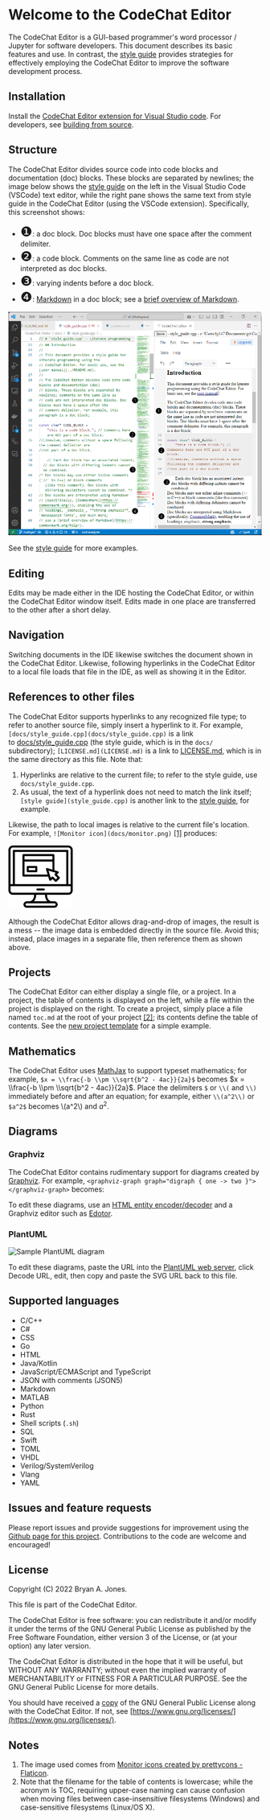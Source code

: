 # Welcome to the CodeChat Editor

The CodeChat Editor is a GUI-based programmer's word processor / Jupyter for
software developers. This document describes its basic features and use. In
contrast, the [style guide](docs/style_guide.cpp) provides strategies for
effectively employing the CodeChat Editor to improve the software development
process.

## Installation

Install the
[CodeChat Editor extension for Visual Studio code](extensions/VSCode/contents.md).
For developers, see [building from source](docs/design.md).

## Structure

The CodeChat Editor divides source code into code blocks and documentation (doc)
blocks.​ These blocks are separated by newlines; the image below shows the
[style guide](docs/style_guide.cpp) on the left in the Visual Studio Code
(VSCode) text editor, while the right pane shows the same text from style guide
in the CodeChat Editor (using the VSCode extension). Specifically, this
screenshot shows:

- <span style="font-size: 20pt;">❶</span>: a doc block. Doc blocks must have one
  space after the comment delimiter.​
- <span style="font-size: 20pt;">❷</span>: a code block. Comments on the same
  line as code are not interpreted as doc blocks.​
- <span style="font-size: 20pt;">❸</span>: varying indents before a doc block.
- <span style="font-size: 20pt;">❹</span>: [Markdown](https://commonmark.org/)
  in a doc block; see a
  [brief overview of Markdown](https://commonmark.org/help/).

![Image showing code blocks and doc blocks in Visual Studio Code](docs/code-blocks-doc-blocks.png)

See the [style guide](docs/style_guide.cpp) for more examples.

## Editing

Edits may be made either in the IDE hosting the CodeChat Editor, or within the
CodeChat Editor window itself. Edits made in one place are transferred to the
other after a short delay.

## Navigation

Switching documents in the IDE likewise switches the document shown in the
CodeChat Editor. Likewise, following hyperlinks in the CodeChat Editor to a
local file loads that file in the IDE, as well as showing it in the Editor.

## References to other files

The CodeChat Editor supports hyperlinks to any recognized file type; to refer to
another source file, simply insert a hyperlink to it. For example,
`[docs/style_guide.cpp](docs/style_guide.cpp)` is a link
to [docs/style_guide.cpp](docs/style_guide.cpp) (the style guide, which is in
the `docs/` subdirectory); `[LICENSE.md](LICENSE.md)` is a link to
[LICENSE.md](LICENSE.md), which is in the same directory as this file. Note
that:

1.  Hyperlinks are relative to the current file; to refer to the style guide,
    use `docs/style_guide.cpp`.
2.  As usual, the text of a hyperlink does not need to match the link itself;
    `[style guide](style_guide.cpp)` is another link to the
    [style guide](style_guide.cpp), for example.

Likewise, the path to local images is relative to the current file's location.
For example, `![Monitor icon](docs/monitor.png)` [\[1\]](#notes) produces:

![Monitor icon](docs/monitor.png)

Although the CodeChat Editor allows drag-and-drop of images, the result is a
mess -- the image data is embedded directly in the source file. Avoid this;
instead, place images in a separate file, then reference them as shown above.

## Projects

The CodeChat Editor can either display a single file, or a project. In a
project, the table of contents is displayed on the left, while a file within the
project is displayed on the right. To create a project, simply place a file
named `toc.md` at the root of your project [\[2\]](#notes); its contents define
the table of contents. See the
[new project template](https://github.com/bjones1/CodeChat_Editor/tree/main/new-project-template)
for a simple example.

## Mathematics

The CodeChat Editor uses [MathJax](https://www.mathjax.org/) to support typeset
mathematics; for example, `$x = \\frac{-b \\pm \\sqrt{b^2 - 4ac}}{2a}$` becomes
$x = \\frac{-b \\pm \\sqrt{b^2 - 4ac}}{2a}$. Place the delimiters `$` or `\\(`
and `\\)` immediately before and after an equation; for example, either
`\\(a^2\\)` or `$a^2$` becomes \\(a^2\\) and $a^2$.

## Diagrams

### Graphviz

The CodeChat Editor contains rudimentary support for diagrams created by
[Graphviz](https://graphviz.org/). For example,
`<graphviz-graph graph="digraph { one -> two }"></graphviz-graph>` becomes:

<graphviz-graph graph="digraph { one -> two }"></graphviz-graph>

To edit these diagrams, use an
[HTML entity encoder/decoder](https://mothereff.in/html-entities) and a Graphviz
editor such as [Edotor](https://edotor.net/).

### PlantUML

![Sample PlantUML diagram](https://www.plantuml.com/plantuml/svg/SoWkIImgAStDuNBAJrBGjLDmpCbCJbMmKiX8pSd9vt98pKi1IW80)

To edit these diagrams, paste the URL into the
[PlantUML web server](https://www.plantuml.com/plantuml/uml), click Decode URL,
edit, then copy and paste the SVG URL back to this file.

## <a id="supported-languages"></a>Supported languages

- C/C++
- C#
- CSS
- Go
- HTML
- Java/Kotlin
- JavaScript/ECMAScript and TypeScript
- JSON with comments (JSON5)
- Markdown
- MATLAB
- Python
- Rust
- Shell scripts (`.sh`)
- SQL
- Swift
- TOML
- VHDL
- Verilog/SystemVerilog
- Vlang
- YAML

## Issues and feature requests

Please report issues and provide suggestions for improvement using the
[Github page for this project](https://github.com/bjones1/CodeChat_Editor).
Contributions to the code are welcome and encouraged!

## License

Copyright (C) 2022 Bryan A. Jones.

This file is part of the CodeChat Editor.

The CodeChat Editor is free software: you can redistribute it and/or modify it
under the terms of the GNU General Public License as published by the Free
Software Foundation, either version 3 of the License, or (at your option) any
later version.

The CodeChat Editor is distributed in the hope that it will be useful, but
WITHOUT ANY WARRANTY; without even the implied warranty of MERCHANTABILITY or
FITNESS FOR A PARTICULAR PURPOSE. See the GNU General Public License for more
details.

You should have received a [copy](LICENSE.html) of the GNU General Public
License along with the CodeChat Editor. If not, see
[https://www.gnu.org/licenses/](https://www.gnu.org/licenses/).

## <a id="notes"></a>Notes

1.  The image used comes from
    [Monitor icons created by prettycons - Flaticon](https://www.flaticon.com/free-icons/monitor "monitor icons").
2.  Note that the filename for the table of contents is lowercase; while the
    acronym is TOC, requiring upper-case naming can cause confusion when moving
    files between case-insensitive filesystems (Windows) and case-sensitive
    filesystems (Linux/OS X).
